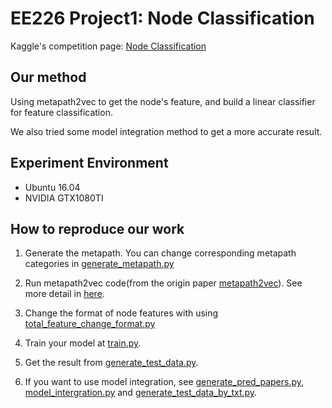 # EE226 Project1: Node Classification

Kaggle's competition page: [Node Classification](https://www.kaggle.com/c/EE226-2021spring-problem1)

## Our method

Using metapath2vec to get the node's feature, and build a linear classifier for feature classification.

We also tried some model integration method to get a more accurate result.

## Experiment Environment

- Ubuntu 16.04
- NVIDIA GTX1080TI

## How to reproduce our work

1. Generate the metapath. You can change corresponding metapath categories in [generate_metapath.py](./generate_metapath.py)

2. Run metapath2vec code(from the origin paper [metapath2vec](https://dl.acm.org/doi/abs/10.1145/3097983.3098036)). See more detail in [here](./code_metapath2vec/readme.txt).

3. Change the format of node features with using [total_feature_change_format.py](./total_feature_change_format.py)

4. Train your model at [train.py](./train.py).

5. Get the result from [generate_test_data.py](generate_test_data.py).

6. If you want to use model integration, see [generate_pred_papers.py](generate_pred_papers.py), [model_intergration.py](model_intergration.py) and [generate_test_data_by_txt.py](generate_test_data_by_txt.py).
